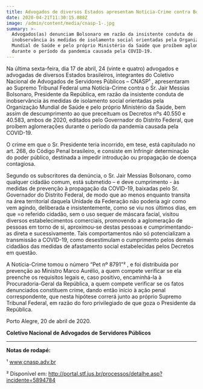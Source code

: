 ```yaml
---
title: Advogados de diversos Estados apresentam Notícia-Crime contra Bolsonaro no STF
date: 2020-04-21T11:30:15.888Z
image: /admin/content/media/cnasp-1-.jpg
summary: >-
  Advogados(as) denunciam Bolsonaro em razão da insistente conduta de
  inobservância às medidas de isolamento social orientadas pela Organização
  Mundial de Saúde e pelo próprio Ministério da Saúde que proíbem aglomerações
  durante o período da pandemia causada pela COVID-19.
---
```

Na última sexta-feira, dia 17 de abril, 24 (vinte e quatro) advogados e advogadas de diversos Estados brasileiros, integrantes do Coletivo Nacional de Advogados de Servidores Públicos – CNASP¹ , apresentaram ao Supremo Tribunal Federal uma Notícia-Crime contra o Sr. Jair Messias Bolsonaro, Presidente da República, em razão da insistente conduta de inobservância às medidas de isolamento social orientadas pela Organização Mundial de Saúde e pelo próprio Ministério da Saúde, bem assim de descumprimento ao que preceituam os Decretos nºs 40.550 e 40.583, ambos de 2020, editados pelo Governador do Distrito Federal, que proíbem aglomerações durante o período da pandemia causada pela COVID-19.

O crime em que o Sr. Presidente teria incorrido, em tese, está capitulado no art. 268, do Código Penal brasileiro, e consiste em Infringir determinação do poder público, destinada a impedir introdução ou propagação de doença contagiosa.

Segundo os subscritores da denúncia, o Sr. Jair Messias Bolsonaro, como qualquer cidadão comum, está submetido – e deve cumprimento - às medidas de prevenção à propagação da COVID-19, baixadas pelo Sr. Governador do Distrito Federal, de modo que ao menos enquanto transita na área territorial daquela Unidade da Federação não poderia agir como vem agindo, deliberada e insistentemente, como se viu nos últimos dias, em que =o referido cidadão, sem o uso sequer de máscara facial, visitou diversos estabelecimentos comerciais, promovendo a aglomeração de pessoas em torno de si, aproximou-se destas pessoas e cumprimentando-as direta e sucessivamente. Tais comportamentos não só potencializam a transmissão a COVID-19, como desestimulam o cumprimento pelos demais cidadãos das medidas de afastamento social estabelecidas pelos Decretos em questão.

A Notícia-Crime tomou o número “Pet nº 8791”² , e foi distribuída por prevenção ao Ministro Marco Aurélio, a quem compete verificar se ela preenche os requisitos legais e, caso positivo, encaminhá-la à Procuradoria-Geral da República, a quem compete verificar se os fatos denunciados constituem crime, dando então início à ação penal correspondente, que nesta hipótese correrá junto ao próprio Supremo Tribunal Federal, em razão do foro privilegiado de que goza o Presidente da República.

Porto Alegre, 20 de abril de 2020.

**Coletivo Nacional de Advogados de Servidores Públicos**

___

**Notas de rodapé:**

¹ [www,cnasp.adv.br](www,cnasp.adv.br)

² Disponível em: <http://portal.stf.jus.br/processos/detalhe.asp?incidente=5894784>

